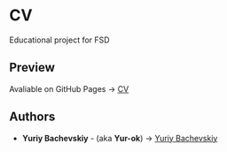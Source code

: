 # CV

Educational project for FSD

## Preview

Avaliable on GitHub Pages -> <a href="https://yur-ok.github.io/FSD_UI-KIT/" target="_blank">CV</a>

## Authors

* **Yuriy Bachevskiy** - (aka **Yur-ok**) -> <a href="https://github.com/Yur-ok" target="_blank">Yuriy Bachevskiy</a>
